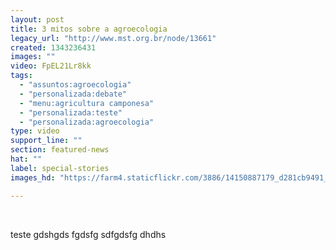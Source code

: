 ```yaml
---
layout: post
title: 3 mitos sobre a agroecologia
legacy_url: "http://www.mst.org.br/node/13661"
created: 1343236431
images: ""
video: FpEL21Lr8kk
tags:
  - "assuntos:agroecologia"
  - "personalizada:debate"
  - "menu:agricultura camponesa"
  - "personalizada:teste"
  - "personalizada:agroecologia"
type: video
support_line: ""
section: featured-news
hat: ""
label: special-stories
images_hd: "https://farm4.staticflickr.com/3886/14150887179_d281cb9491_b.jpg"

---
```

<p>&nbsp;</p>

<p>teste gdshgds fgdsfg sdfgdsfg dhdhs&nbsp;</p>
